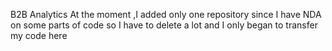 B2B Analytics
At the moment ,I added only one repository since I have NDA on some parts of code so I have to delete a lot and I only began to transfer my code here
